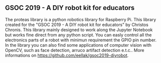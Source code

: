 ## GSOC 2019 - A DIY robot kit for educators

The proteas library is a python robotics library for 
Raspberry Pi. This library created for the "GSOC 2019 - A DIY robot kit for educators" 
by Christos Chronis. This library mainly designed to work along the Jupyter Notebook
but works fine direct from any python script. You can easly control all the electronics
parts of a robot with minimun requirement the GPIO pin number. In the library you can also find 
some applications of computer vision with OpenCV, such as face detection, arruco artifact detection
e.t.c.. More informations on https://github.com/eellak/gsoc2019-diyrobot.

